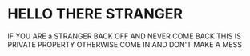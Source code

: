 # HELLO THERE STRANGER

IF YOU ARE a STRANGER BACK OFF AND NEVER COME BACK THIS IS PRIVATE PROPERTY
OTHERWISE COME IN AND DON'T MAKE A MESS
